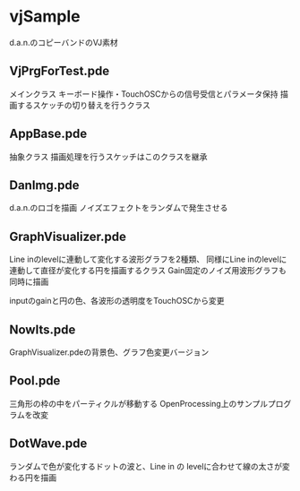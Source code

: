 # vjSample

d.a.n.のコピーバンドのVJ素材

## VjPrgForTest.pde
メインクラス
キーボード操作・TouchOSCからの信号受信とパラメータ保持
描画するスケッチの切り替えを行うクラス


## AppBase.pde
抽象クラス
描画処理を行うスケッチはこのクラスを継承

## DanImg.pde
d.a.n.のロゴを描画
ノイズエフェクトをランダムで発生させる

## GraphVisualizer.pde
Line inのlevelに連動して変化する波形グラフを2種類、
同様にLine inのlevelに連動して直径が変化する円を描画するクラス
Gain固定のノイズ用波形グラフも同時に描画

inputのgainと円の色、各波形の透明度をTouchOSCから変更

## NowIts.pde
GraphVisualizer.pdeの背景色、グラフ色変更バージョン

## Pool.pde
三角形の枠の中をパーティクルが移動する
OpenProcessing上のサンプルプログラムを改変

## DotWave.pde
ランダムで色が変化するドットの波と、Line in の levelに合わせて線の太さが変わる円を描画

